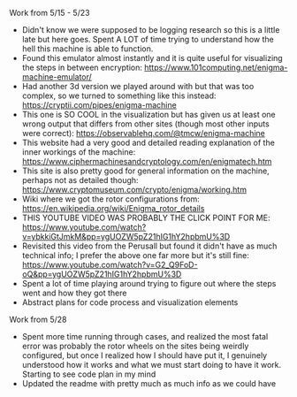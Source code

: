 Work from 5/15 - 5/23
- Didn't know we were supposed to be logging research so this is a little late but here goes. Spent A LOT of time trying to understand how the hell this machine is able to function.
- Found this emulator almost instantly and it is quite useful for visualizing the steps in between encryption: https://www.101computing.net/enigma-machine-emulator/
- Had another 3d version we played around with but that was too complex, so we turned to something like this instead: https://cryptii.com/pipes/enigma-machine
- This one is SO COOL in the visualization but has given us at least one wrong output that differs from other sites (though most other inputs were correct): https://observablehq.com/@tmcw/enigma-machine
- This website had a very good and detailed reading explanation of the inner workings of the machine: https://www.ciphermachinesandcryptology.com/en/enigmatech.htm
- This site is also pretty good for general information on the machine, perhaps not as detailed though: https://www.cryptomuseum.com/crypto/enigma/working.htm
- Wiki where we got the rotor configurations from: https://en.wikipedia.org/wiki/Enigma_rotor_details
- THIS YOUTUBE VIDEO WAS PROBABLY THE CLICK POINT FOR ME: https://www.youtube.com/watch?v=ybkkiGtJmkM&pp=ygUOZW5pZ21hIG1hY2hpbmU%3D
- Revisited this video from the Perusall but found it didn't have as much technical info; I prefer the above one far more but it's still fine: https://www.youtube.com/watch?v=G2_Q9FoD-oQ&pp=ygUOZW5pZ21hIG1hY2hpbmU%3D
- Spent a lot of time playing around trying to figure out where the steps went and how they got there
- Abstract plans for code process and visualization elements

Work from 5/28
- Spent more time running through cases, and realized the most fatal error was probably the rotor wheels on the sites being weirdly configured, but once I realized how I should have put it, I genuinely understood how it works and what we must start doing to have it work. Starting to see code plan in my mind
- Updated the readme with pretty much as much info as we could have
